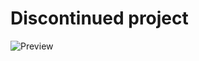 # Discontinued project

![Preview](https://github.com/user-attachments/assets/b72bdbe4-6863-43cd-b871-71dc840a6ea8)
